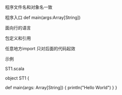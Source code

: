 

程序文件名和对象名一致

程序入口
def main(args:Array[String])

面向行的语言

包定义和引用

  任意地方import 
  只对后面的代码起效



示例

ST1.scala

object ST1 {

  def main(args: Array[String]) {
    println("Hello World")
  }
}


